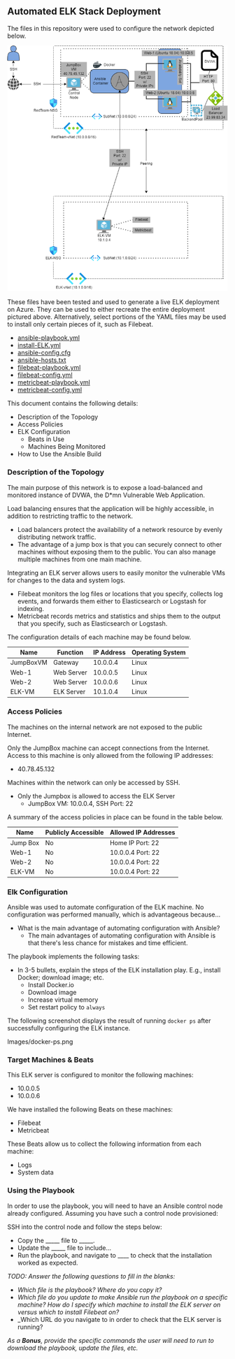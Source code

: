 ## Automated ELK Stack Deployment

The files in this repository were used to configure the network depicted below.

![Images/Network_Diagram.png](https://github.com/LauBalos/CloudNetwork/blob/main/Images/Network_Diagram.png)

These files have been tested and used to generate a live ELK deployment on Azure. They can be used to either recreate the entire deployment pictured above. Alternatively, select portions of the YAML files may be used to install only certain pieces of it, such as Filebeat.

  - [ansible-playbook.yml](https://github.com/LauBalos/CloudNetwork/blob/main/Ansible/ansible-playbook.yml)
  - [install-ELK.yml](https://github.com/LauBalos/CloudNetwork/blob/main/Ansible/install-ELK.yml)
  - [ansible-config.cfg](https://github.com/LauBalos/CloudNetwork/blob/main/Ansible/ansible-config.cfg)
  - [ansible-hosts.txt](https://github.com/LauBalos/CloudNetwork/blob/main/Ansible/ansible-hosts.txt)
  - [filebeat-playbook.yml](https://github.com/LauBalos/CloudNetwork/blob/main/Ansible/filebeat-playbook.yml)
  - [filebeat-config.yml](https://github.com/LauBalos/CloudNetwork/blob/main/Ansible/filebeat-config.yml)
  - [metricbeat-playbook.yml](https://github.com/LauBalos/CloudNetwork/blob/main/Ansible/metricbeat-playbook.yml)
  - [metricbeat-config.yml](https://github.com/LauBalos/CloudNetwork/blob/main/Ansible/metricbeat-config.yml)

This document contains the following details:
- Description of the Topology
- Access Policies
- ELK Configuration
  - Beats in Use
  - Machines Being Monitored
- How to Use the Ansible Build


### Description of the Topology

The main purpose of this network is to expose a load-balanced and monitored instance of DVWA, the D*mn Vulnerable Web Application.

Load balancing ensures that the application will be highly accessible, in addition to restricting traffic to the network.
- Load balancers protect the availability of a network resource by evenly distributing network traffic.
- The advantage of a jump box is that you can securely connect to other machines without exposing them to the public. You can also manage multiple machines from one main machine.

Integrating an ELK server allows users to easily monitor the vulnerable VMs for changes to the data and system logs.
- Filebeat monitors the log files or locations that you specify, collects log events, and forwards them either to Elasticsearch or Logstash for indexing.
- Metricbeat records metrics and statistics and ships them to the output that you specify, such as Elasticsearch or Logstash.

The configuration details of each machine may be found below.

| Name     | Function | IP Address | Operating System |
|----------|----------|------------|------------------|
|JumpBoxVM | Gateway  | 10.0.0.4   | Linux            |
| Web-1    |Web Server| 10.0.0.5   | Linux            |
| Web-2    |Web Server| 10.0.0.6   | Linux            |
| ELK-VM   |ELK Server| 10.1.0.4   | Linux            |

### Access Policies

The machines on the internal network are not exposed to the public Internet. 

Only the JumpBox machine can accept connections from the Internet. Access to this machine is only allowed from the following IP addresses:
- 40.78.45.132

Machines within the network can only be accessed by SSH.
- Only the Jumpbox is allowed to access the ELK Server
	- JumpBox VM: 10.0.0.4, SSH Port: 22

A summary of the access policies in place can be found in the table below.

| Name     | Publicly Accessible | Allowed IP Addresses |
|----------|---------------------|----------------------|
| Jump Box |     No              |Home IP Port: 22      |
|  Web-1   |     No              |10.0.0.4 Port: 22     |
|  Web-2   |     No              |10.0.0.4 Port: 22     |
|  ELK-VM  |     No              |10.0.0.4 Port: 22     |  

### Elk Configuration

Ansible was used to automate configuration of the ELK machine. No configuration was performed manually, which is advantageous because...
- What is the main advantage of automating configuration with Ansible?
	- The main advantages of automating configuration with Ansible is that there's less chance for mistakes and time efficient.

The playbook implements the following tasks:
- In 3-5 bullets, explain the steps of the ELK installation play. E.g., install Docker; download image; etc.
	- Install Docker.io
	- Download image
	- Increase virtual memory
	- Set restart policy to `always`

The following screenshot displays the result of running `docker ps` after successfully configuring the ELK instance.

Images/docker-ps.png

### Target Machines & Beats
This ELK server is configured to monitor the following machines:
- 10.0.0.5
- 10.0.0.6

We have installed the following Beats on these machines:
- Filebeat
- Metricbeat

These Beats allow us to collect the following information from each machine:
- Logs
- System data

### Using the Playbook
In order to use the playbook, you will need to have an Ansible control node already configured. Assuming you have such a control node provisioned: 

SSH into the control node and follow the steps below:
- Copy the _____ file to _____.
- Update the _____ file to include...
- Run the playbook, and navigate to ____ to check that the installation worked as expected.

_TODO: Answer the following questions to fill in the blanks:_
- _Which file is the playbook? Where do you copy it?_
- _Which file do you update to make Ansible run the playbook on a specific machine? How do I specify which machine to install the ELK server on versus which to install Filebeat on?_
- _Which URL do you navigate to in order to check that the ELK server is running?

_As a **Bonus**, provide the specific commands the user will need to run to download the playbook, update the files, etc._

